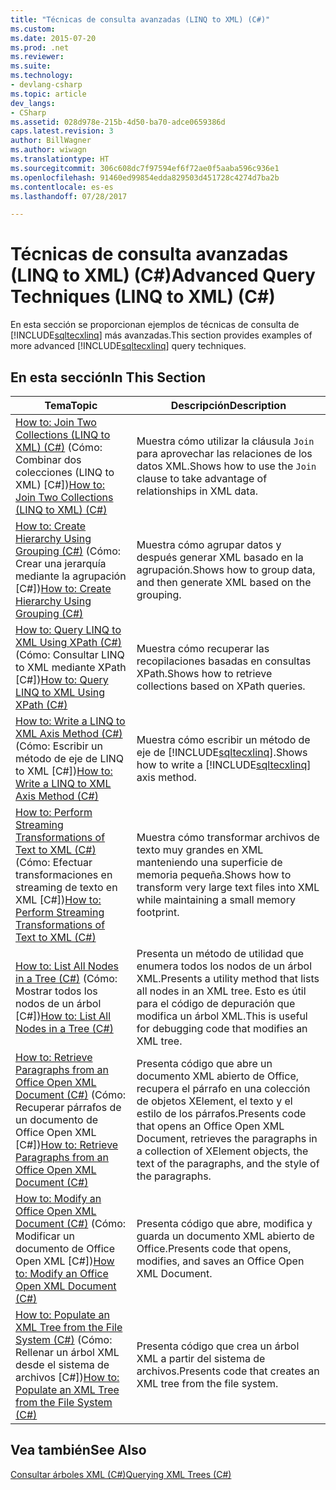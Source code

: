 ```yaml
---
title: "Técnicas de consulta avanzadas (LINQ to XML) (C#)"
ms.custom: 
ms.date: 2015-07-20
ms.prod: .net
ms.reviewer: 
ms.suite: 
ms.technology:
- devlang-csharp
ms.topic: article
dev_langs:
- CSharp
ms.assetid: 028d978e-215b-4d50-ba70-adce0659386d
caps.latest.revision: 3
author: BillWagner
ms.author: wiwagn
ms.translationtype: HT
ms.sourcegitcommit: 306c608dc7f97594ef6f72ae0f5aaba596c936e1
ms.openlocfilehash: 91460ed99854edda829503d451728c4274d7ba2b
ms.contentlocale: es-es
ms.lasthandoff: 07/28/2017

---
```

# <a name="advanced-query-techniques-linq-to-xml-c"></a><span data-ttu-id="5643d-102">Técnicas de consulta avanzadas (LINQ to XML) (C#)</span><span class="sxs-lookup"><span data-stu-id="5643d-102">Advanced Query Techniques (LINQ to XML) (C#)</span></span>
<span data-ttu-id="5643d-103">En esta sección se proporcionan ejemplos de técnicas de consulta de [!INCLUDE[sqltecxlinq](~/includes/sqltecxlinq-md.md)] más avanzadas.</span><span class="sxs-lookup"><span data-stu-id="5643d-103">This section provides examples of more advanced [!INCLUDE[sqltecxlinq](~/includes/sqltecxlinq-md.md)] query techniques.</span></span>  
  
## <a name="in-this-section"></a><span data-ttu-id="5643d-104">En esta sección</span><span class="sxs-lookup"><span data-stu-id="5643d-104">In This Section</span></span>  
  
|<span data-ttu-id="5643d-105">Tema</span><span class="sxs-lookup"><span data-stu-id="5643d-105">Topic</span></span>|<span data-ttu-id="5643d-106">Descripción</span><span class="sxs-lookup"><span data-stu-id="5643d-106">Description</span></span>|  
|-----------|-----------------|  
|<span data-ttu-id="5643d-107">[How to: Join Two Collections (LINQ to XML) (C#)](../../../../csharp/programming-guide/concepts/linq/how-to-join-two-collections-linq-to-xml.md) (Cómo: Combinar dos colecciones (LINQ to XML) [C#])</span><span class="sxs-lookup"><span data-stu-id="5643d-107">[How to: Join Two Collections (LINQ to XML) (C#)](../../../../csharp/programming-guide/concepts/linq/how-to-join-two-collections-linq-to-xml.md)</span></span>|<span data-ttu-id="5643d-108">Muestra cómo utilizar la cláusula `Join` para aprovechar las relaciones de los datos XML.</span><span class="sxs-lookup"><span data-stu-id="5643d-108">Shows how to use the `Join` clause to take advantage of relationships in XML data.</span></span>|  
|<span data-ttu-id="5643d-109">[How to: Create Hierarchy Using Grouping (C#)](../../../../csharp/programming-guide/concepts/linq/how-to-create-hierarchy-using-grouping.md) (Cómo: Crear una jerarquía mediante la agrupación [C#])</span><span class="sxs-lookup"><span data-stu-id="5643d-109">[How to: Create Hierarchy Using Grouping (C#)](../../../../csharp/programming-guide/concepts/linq/how-to-create-hierarchy-using-grouping.md)</span></span>|<span data-ttu-id="5643d-110">Muestra cómo agrupar datos y después generar XML basado en la agrupación.</span><span class="sxs-lookup"><span data-stu-id="5643d-110">Shows how to group data, and then generate XML based on the grouping.</span></span>|  
|<span data-ttu-id="5643d-111">[How to: Query LINQ to XML Using XPath (C#)](../../../../csharp/programming-guide/concepts/linq/how-to-query-linq-to-xml-using-xpath.md) (Cómo: Consultar LINQ to XML mediante XPath [C#])</span><span class="sxs-lookup"><span data-stu-id="5643d-111">[How to: Query LINQ to XML Using XPath (C#)](../../../../csharp/programming-guide/concepts/linq/how-to-query-linq-to-xml-using-xpath.md)</span></span>|<span data-ttu-id="5643d-112">Muestra cómo recuperar las recopilaciones basadas en consultas XPath.</span><span class="sxs-lookup"><span data-stu-id="5643d-112">Shows how to retrieve collections based on XPath queries.</span></span>|  
|<span data-ttu-id="5643d-113">[How to: Write a LINQ to XML Axis Method (C#)](../../../../csharp/programming-guide/concepts/linq/how-to-write-a-linq-to-xml-axis-method.md) (Cómo: Escribir un método de eje de LINQ to XML [C#])</span><span class="sxs-lookup"><span data-stu-id="5643d-113">[How to: Write a LINQ to XML Axis Method (C#)](../../../../csharp/programming-guide/concepts/linq/how-to-write-a-linq-to-xml-axis-method.md)</span></span>|<span data-ttu-id="5643d-114">Muestra cómo escribir un método de eje de [!INCLUDE[sqltecxlinq](~/includes/sqltecxlinq-md.md)].</span><span class="sxs-lookup"><span data-stu-id="5643d-114">Shows how to write a [!INCLUDE[sqltecxlinq](~/includes/sqltecxlinq-md.md)] axis method.</span></span>|  
|<span data-ttu-id="5643d-115">[How to: Perform Streaming Transformations of Text to XML (C#)](../../../../csharp/programming-guide/concepts/linq/how-to-perform-streaming-transformations-of-text-to-xml.md) (Cómo: Efectuar transformaciones en streaming de texto en XML [C#])</span><span class="sxs-lookup"><span data-stu-id="5643d-115">[How to: Perform Streaming Transformations of Text to XML (C#)](../../../../csharp/programming-guide/concepts/linq/how-to-perform-streaming-transformations-of-text-to-xml.md)</span></span>|<span data-ttu-id="5643d-116">Muestra cómo transformar archivos de texto muy grandes en XML manteniendo una superficie de memoria pequeña.</span><span class="sxs-lookup"><span data-stu-id="5643d-116">Shows how to transform very large text files into XML while maintaining a small memory footprint.</span></span>|  
|<span data-ttu-id="5643d-117">[How to: List All Nodes in a Tree (C#)](../../../../csharp/programming-guide/concepts/linq/how-to-list-all-nodes-in-a-tree.md) (Cómo: Mostrar todos los nodos de un árbol [C#])</span><span class="sxs-lookup"><span data-stu-id="5643d-117">[How to: List All Nodes in a Tree (C#)](../../../../csharp/programming-guide/concepts/linq/how-to-list-all-nodes-in-a-tree.md)</span></span>|<span data-ttu-id="5643d-118">Presenta un método de utilidad que enumera todos los nodos de un árbol XML.</span><span class="sxs-lookup"><span data-stu-id="5643d-118">Presents a utility method that lists all nodes in an XML tree.</span></span> <span data-ttu-id="5643d-119">Esto es útil para el código de depuración que modifica un árbol XML.</span><span class="sxs-lookup"><span data-stu-id="5643d-119">This is useful for debugging code that modifies an XML tree.</span></span>|  
|<span data-ttu-id="5643d-120">[How to: Retrieve Paragraphs from an Office Open XML Document (C#)](../../../../csharp/programming-guide/concepts/linq/how-to-retrieve-paragraphs-from-an-office-open-xml-document.md) (Cómo: Recuperar párrafos de un documento de Office Open XML [C#])</span><span class="sxs-lookup"><span data-stu-id="5643d-120">[How to: Retrieve Paragraphs from an Office Open XML Document (C#)](../../../../csharp/programming-guide/concepts/linq/how-to-retrieve-paragraphs-from-an-office-open-xml-document.md)</span></span>|<span data-ttu-id="5643d-121">Presenta código que abre un documento XML abierto de Office, recupera el párrafo en una colección de objetos XElement, el texto y el estilo de los párrafos.</span><span class="sxs-lookup"><span data-stu-id="5643d-121">Presents code that opens an Office Open XML Document, retrieves the paragraphs in a collection of XElement objects, the text of the paragraphs, and the style of the paragraphs.</span></span>|  
|<span data-ttu-id="5643d-122">[How to: Modify an Office Open XML Document (C#)](../../../../csharp/programming-guide/concepts/linq/how-to-modify-an-office-open-xml-document.md) (Cómo: Modificar un documento de Office Open XML [C#])</span><span class="sxs-lookup"><span data-stu-id="5643d-122">[How to: Modify an Office Open XML Document (C#)](../../../../csharp/programming-guide/concepts/linq/how-to-modify-an-office-open-xml-document.md)</span></span>|<span data-ttu-id="5643d-123">Presenta código que abre, modifica y guarda un documento XML abierto de Office.</span><span class="sxs-lookup"><span data-stu-id="5643d-123">Presents code that opens, modifies, and saves an Office Open XML Document.</span></span>|  
|<span data-ttu-id="5643d-124">[How to: Populate an XML Tree from the File System (C#)](../../../../csharp/programming-guide/concepts/linq/how-to-populate-an-xml-tree-from-the-file-system.md) (Cómo: Rellenar un árbol XML desde el sistema de archivos [C#])</span><span class="sxs-lookup"><span data-stu-id="5643d-124">[How to: Populate an XML Tree from the File System (C#)](../../../../csharp/programming-guide/concepts/linq/how-to-populate-an-xml-tree-from-the-file-system.md)</span></span>|<span data-ttu-id="5643d-125">Presenta código que crea un árbol XML a partir del sistema de archivos.</span><span class="sxs-lookup"><span data-stu-id="5643d-125">Presents code that creates an XML tree from the file system.</span></span>|  
  
## <a name="see-also"></a><span data-ttu-id="5643d-126">Vea también</span><span class="sxs-lookup"><span data-stu-id="5643d-126">See Also</span></span>  
 [<span data-ttu-id="5643d-127">Consultar árboles XML (C#)</span><span class="sxs-lookup"><span data-stu-id="5643d-127">Querying XML Trees (C#)</span></span>](../../../../csharp/programming-guide/concepts/linq/querying-xml-trees.md)

